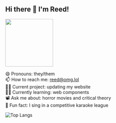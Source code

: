 ## Hi there 👋 I'm Reed!

<img src="https://github.com/reedcodes/reedcodes/assets/18013388/c07f62f8-0fa6-482b-8e27-ca0e4b750e8b" width="150">

😄 Pronouns: they/them  
📫 How to reach me: reed@omg.lol  
🧑‍💻 Current project: updating my website  
🧑‍🎓 Currently learning: web components  
📽️ Ask me about: horror movies and critical theory  
🎤 Fun fact: I sing in a competitive karaoke league  

![Top Langs](https://github-readme-stats.vercel.app/api/top-langs/?username=reedcodes&layout=compact)
